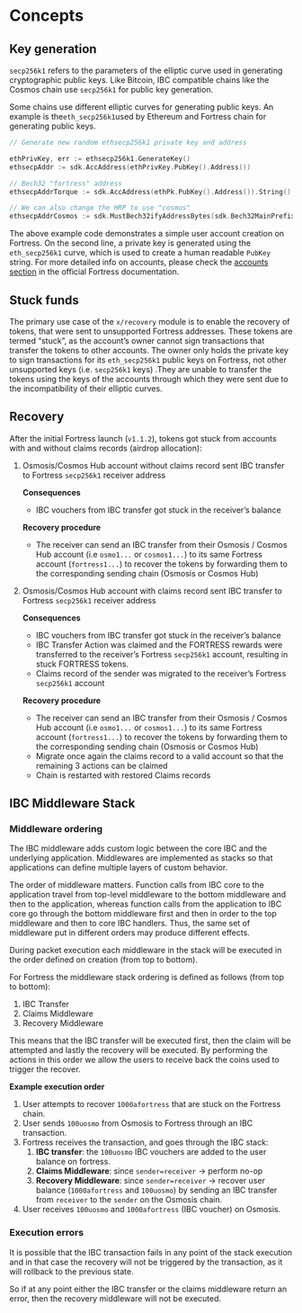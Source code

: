 <!--
order: 1
-->

# Concepts

## Key generation

`secp256k1` refers to the parameters of the elliptic curve used in generating cryptographic public keys. Like Bitcoin, IBC compatible chains like the Cosmos chain use `secp256k1` for public key generation.

Some chains use different elliptic curves for generating public keys. An example is the`eth_secp256k1`used by Ethereum and Fortress chain for generating public keys.

```go
// Generate new random ethsecp256k1 private key and address

ethPrivKey, err := ethsecp256k1.GenerateKey()
ethsecpAddr := sdk.AccAddress(ethPrivKey.PubKey().Address())

// Bech32 "fortress" address
ethsecpAddrTorque := sdk.AccAddress(ethPk.PubKey().Address()).String()

// We can also change the HRP to use "cosmos"
ethsecpAddrCosmos := sdk.MustBech32ifyAddressBytes(sdk.Bech32MainPrefix, ethsecpAddr)
```

The above example code demonstrates a simple user account creation on Fortress.
On the second line, a private key is generated using the `eth_secp256k1` curve, which is used to create a human readable `PubKey` string.
For more detailed info on accounts, please check the [accounts section](https://fortress.dev/technical_concepts/accounts.html#fortress-accounts) in the official Fortress documentation.

## Stuck funds

The primary use case of the `x/recovery` module is to enable the recovery of tokens, that were sent to unsupported Fortress addresses. These tokens are termed “stuck”, as the account’s owner cannot sign transactions that transfer the tokens to other accounts. The owner only holds the private key to sign transactions for its `eth_secp256k1` public keys on Fortress, not other unsupported keys (i.e. `secp256k1` keys) .They are unable to transfer the tokens using the keys of the accounts through which they were sent due to the incompatibility of their elliptic curves.

## Recovery

After the initial Fortress launch (`v1.1.2`), tokens got stuck from accounts with and without claims records (airdrop allocation):

1. Osmosis/Cosmos Hub account without claims record sent IBC transfer to Fortress `secp256k1` receiver address

    **Consequences**

    - IBC vouchers from IBC transfer got stuck in the receiver’s balance

    **Recovery procedure**

    - The receiver can send an IBC transfer from their Osmosis / Cosmos Hub  account (i.e `osmo1...` or `cosmos1...`) to its same Fortress account (`fortress1...`) to recover the tokens by forwarding them to the corresponding sending chain (Osmosis or Cosmos Hub)
2. Osmosis/Cosmos Hub account with claims record sent IBC transfer to Fortress `secp256k1` receiver address

    **Consequences**

    - IBC vouchers  from IBC transfer got stuck in the receiver’s balance
    - IBC Transfer Action was claimed and the FORTRESS rewards were transferred to the receiver’s Fortress `secp256k1` account, resulting in stuck FORTRESS tokens.
    - Claims record of the sender was migrated to the receiver’s Fortress `secp256k1` account

    **Recovery procedure**

    - The receiver can send an IBC transfer from their Osmosis / Cosmos Hub  account (i.e `osmo1...` or `cosmos1...`) to its same Fortress account (`fortress1...`)  to recover the tokens by forwarding them to the corresponding sending chain (Osmosis or Cosmos Hub)
    - Migrate once again the claims record to a valid account so that the remaining 3 actions can be claimed
    - Chain is restarted with restored Claims records

## IBC Middleware Stack

### Middleware ordering

The IBC middleware adds custom logic between the core IBC and the underlying application. Middlewares are implemented as stacks so that applications can define multiple layers of custom behavior.

The order of middleware matters. Function calls from IBC core to the application travel from top-level middleware to the bottom middleware and then to the application, whereas function calls from the application to IBC core go through the bottom middleware first and then in order to the top middleware and then to core IBC handlers. Thus, the same set of middleware put in different orders may produce different effects.

During packet execution each middleware in the stack will be executed in the order defined on creation (from top to bottom).

For Fortress the middleware stack ordering is defined as follows (from top to bottom):

1. IBC Transfer
2. Claims Middleware
3. Recovery Middleware

This means that the IBC transfer will be executed first, then the claim will be attempted and lastly the recovery will be executed. By performing the actions in this order we allow the users to receive back the coins used to trigger the recover.

**Example execution order**

1. User attempts to recover `1000afortress` that are stuck on the Fortress chain.
2. User sends `100uosmo` from Osmosis to Fortress through an IBC transaction.
3. Fortress receives the transaction, and goes through the IBC stack:
    1. **IBC transfer**: the `100uosmo` IBC vouchers are added to the user balance on fortress.
    2. **Claims Middleware**: since `sender=receiver` -> perform no-op
    3. **Recovery Middleware**: since `sender=receiver` -> recover user balance (`1000afortress` and `100uosmo`) by sending an IBC transfer from `receiver` to the `sender` on the Osmosis chain.
4. User receives `100uosmo` and `1000afortress` (IBC voucher) on Osmosis.

### Execution errors

It is possible that the IBC transaction fails in any point of the stack execution and in that case the recovery will not be triggered by the transaction, as it will rollback to the previous state.

So if at any point either the IBC transfer or the claims middleware return an error, then the recovery middleware will not be executed.
